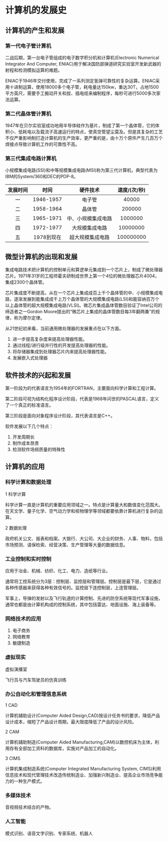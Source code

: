 # 计算机的发展史

## 计算机的产生和发展

### 第一代电子管计算机

二战后期，第一台电子管组成的电子数字积分机和计算机(Electronic Numerical Integrator And Computer, ENIAC)用于解决国防部弹道研究实验室开发新武器的射程和检测模拟运算的难题。

ENIAC于1946年交付使用，完成了一系列测定氢弹可靠性的复杂运算。ENIAC采用十进制运算，使用18000多个电子管，耗电量达150kw，重达30T，占地1500平方英尺，需要手工搬动开关和拔、插电缆来编制程序，每秒可进行5000多次家法运算。

### 第二代晶体管计算机

1947年在贝尔实验室成功地用半导体硅作为基片，制成了第一个晶体管，它的体积小、低耗电以及载流子高速运行的特点，使真空管望尘莫及。但是其复杂的工艺不仅严重影响制打造计算机的生产效率，更严重的是，由十万个原件产生几百万个焊接点导致计算机工作的可靠性不高。

### 第三代集成电路计算机

小规模集成电路(SSI)和中等规模集成电路(MSI)称为第三代计算机，典型代表为IBM的System/360和DEC的PDP-8。

|发展时间|时间|硬件技术|速度/(次/秒)|
|:--:|:--:|:--:|:--:|
|一| 1946-1957|电子管|40000|
|二| 1958-1964|晶体管|200000|
|三| 1965-1971|中、小规模集成电路|1000000|
|四| 1972-1977|大规模集成电路|10000000|
|五| 1978到现在|超大规模集成电路|100000000|

## 微型计算机的出现和发展

集成电路技术把计算机的控制单元和算逻单元集成到一个芯片上，制成了微处理器芯片。1971年31岁的工程师霍夫研制成世界上第一个4位的微处理器芯片4004，集成2300个晶体管。

芯片集成度不断提高，从在一个芯片上集成成百上千个晶体管的中、小规模集成电路，逐渐发展到能集成成千上万个晶体管的大规模集成电路(LSI)和能容纳百万个以上晶体管的超大规模集成电路(VLSI)。微芯片集成晶体管数目验证了Intel公司的缔造者之一Gordon Moore提出的“微芯片上集成的晶体管数目每3年翻两番”的规律，称为摩尔定律。

从21世纪初来看，当前通用微处理器的发展重点在以下方面。

1. 进一步提高复杂度来提高处理器性能。
2. 通过线程/进行级并行性的开发提高处理器的性能。
3. 将存储器集成到处理器芯片内来提高处理器性能。
4. 发展嵌入式处理器

## 软件技术的兴起和发展

第一阶段为的代表语言为1954年的FORTRAN，主要面向科学计算和工程计算。

第二阶段可视为结构化程序设计阶段，代表是1968年问世的PASCAL语言，定义了一个真正的标准语言。

第三阶段是面向对象程序设计阶段，其代表语言是C++。

软件发展以下几个特点：

1. 开发周期长
2. 制作成本昂贵
3. 检测软件场频质量的特殊性

## 计算机的应用

### 科学计算和数据处理

1 科学计算

科学计算一直是计算机的重要应用领域之一。特点是计算量大和数值变化范围大。在天文学、量子化学、空气动力学和核物理学等领域都要依靠计算机进行复杂的运算。

2 数据处理

政府机关公文、报表和档案。大银行、大公司、大企业的财务、人事、物料，包括市场预测、请保检索、经营决策、生产管理等大量的数据信息。

### 工业控制和实时控制

应用于冶金、机械、纺织、化工、电力、造纸等行业。

通常将工控系统分为3层：控制层、监控层和管理层。控制层是最下层，它是通过各种传感器来获得各种有效信号的。监控层下连控制层，上连管理层。

军事上，导弹的发射以及飞行轨道的计算控制、先进的防空系统等现代军事设施，通常也都是由计算机构成的控制系统，其中包括雷达、地面设施、海上装备等。

### 网络技术的应用

1. 电子商务
2. 网络教育
3. 敏捷制造

### 虚拟现实

虚拟演播室

飞行员与汽车驾驶员的仿真训练

### 办公自动化和管理信息系统

1 CAD

计算机辅助设计(Computer Aided Design,CAD)按设计任务书的要求，降低产品设计成本，缩短了产品设计周期，最大限度降低了产品的设计风险。

2 CAM

计算机辅助制造(Computer Aided Manufacturing,CAM)以数控机床为主体，利用存有全部加工资料的数据库，实施对产品加工的自动化。

3 CIMS

计算机集成制造系统(Computer Integrated Manufacturing System, CIMS)利用信息技术和现代管理技术改造传统制造业、加强新兴制造业、提高企业市场竞争能力的一种生产模式。

### 多媒体技术

音视频技术结合的产物。

### 人工智能

模式识别、语音文字识别、专家系统、机器人


